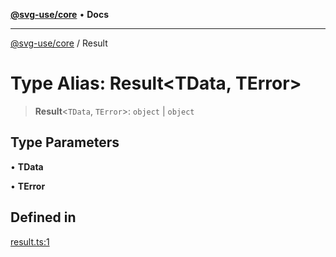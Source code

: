 [**@svg-use/core**](../README.md) • **Docs**

---

[@svg-use/core](../README.md) / Result

# Type Alias: Result\<TData, TError\>

> **Result**\<`TData`, `TError`\>: `object` \| `object`

## Type Parameters

• **TData**

• **TError**

## Defined in

[result.ts:1](https://github.com/fpapado/svg-use/blob/3b00347120e4d16a0b5896e0c16c3dc896a7bab1/packages/core/src/result.ts#L1)
